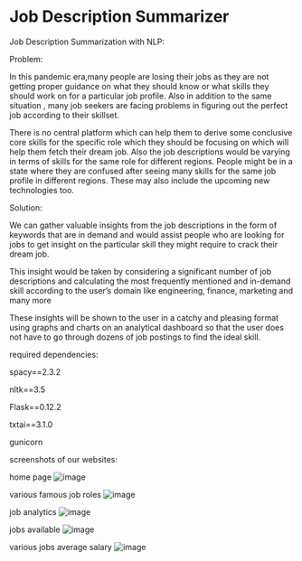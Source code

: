 # Job Description Summarizer
Job Description Summarization with NLP:


Problem:

In this pandemic era,many people are losing their jobs as they are not getting proper guidance on what they should know or what skills they should work on for a particular job profile. Also in addition to the same situation , many job seekers are facing problems in figuring out the perfect job according to their skillset. 

There is no central platform which can help them to derive some conclusive core skills for the specific role which they should be focusing on which will help them fetch their dream job. Also the job descriptions would be varying in terms of skills for the same role for different regions. People might be in a state where they are confused after seeing many skills for the same job profile in different regions. These may also include the upcoming new technologies too. 

Solution:

We can gather valuable insights from the job descriptions in the form of keywords that are in demand and would assist people who are looking for jobs to get insight on the particular skill they might require to crack their dream job. 

This insight would be taken by considering a significant number of job descriptions and calculating the most frequently mentioned and in-demand skill according to the user’s domain like engineering, finance, marketing and many more

These insights will be shown to the user in a catchy and pleasing format using graphs and charts on an analytical dashboard so that the user does not have to go through dozens of job postings to find the ideal skill.

required dependencies:

spacy==2.3.2

nltk==3.5

Flask==0.12.2

txtai==3.1.0

gunicorn

screenshots of our websites:

home page
![image](https://user-images.githubusercontent.com/65179448/123538164-120b8600-d751-11eb-8796-a3a9bfb47ebe.png)


various famous job roles
![image](https://user-images.githubusercontent.com/65179448/123538207-51d26d80-d751-11eb-8d9b-584725c3322c.png)


job analytics
![image](https://user-images.githubusercontent.com/65179448/123538242-93fbaf00-d751-11eb-91a2-328ae9454b66.png)

jobs available
![image](https://user-images.githubusercontent.com/65179448/123538262-ac6bc980-d751-11eb-9f00-dd43b56e17d6.png)

various jobs average salary
![image](https://user-images.githubusercontent.com/65179448/123538356-23a15d80-d752-11eb-8908-8805a1f3db38.png)








